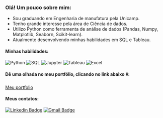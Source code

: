 ### Olá! Um pouco sobre mim:

- Sou graduando em Engenharia de manufatura pela Unicamp.
- Tenho grande interesse pela área de Ciência de dados.
- Utilizo Python como ferramenta de análise de dados (Pandas, Numpy, Matplotlib, Seaborn, Scikit-learn). 
- Atualmente desenvolvendo minhas habilidades em SQL e Tableau.

#### Minhas habilidades:
![Python](https://img.shields.io/badge/python%20-%2314354C.svg?&style=for-the-badge&logo=python&logoColor=white
)
![SQL](https://img.shields.io/badge/postgres-%23316192.svg?&style=for-the-badge&logo=postgresql&logoColor=white
)
![Jupyter](https://img.shields.io/badge/Jupyter%20-%23F37626.svg?&style=for-the-badge&logo=Jupyter&logoColor=white
)
![Tableau](https://img.shields.io/badge/Tableau%20-%23F37626.svg?&style=for-the-badge&logo=Tableau&logoColor=white
)
![Excel](https://img.shields.io/badge/Excel%20-%23F37626.svg?&style=for-the-badge&logo=Excel&logoColor=white
)

#### Dê uma olhada no meu portfólio, clicando no link abaixo ⬇️:
[Meu portfolio](https://github.com/BrunoMO47/Projetos_pessoais)

#### Meus contatos:

[![Linkedin Badge](https://img.shields.io/badge/linkedin-%230077B5.svg?&style=for-the-badge&logo=linkedin&logoColor=white)](https://www.linkedin.com/in/bruno-massaki-ozaki-3821b0124/)
[![Gmail Badge](https://img.shields.io/badge/gmail-%23D14836.svg?&style=for-the-badge&logo=gmail&logoColor=white)](mailto:bruno.m.ozaki@gmail.com)

